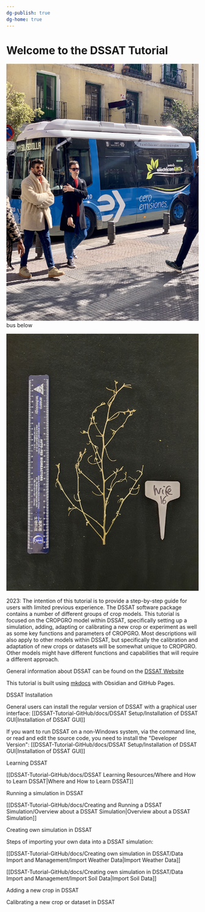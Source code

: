 ```yaml
---
dg-publish: true
dg-home: true
---
```


# Welcome to the DSSAT Tutorial


![bus1](Topic/bus1.jpeg)
bus below

![](plant1.jpeg)

2023: The intention of this tutorial is to provide a step-by-step guide for users with limited previous experience. The DSSAT software package contains a number of different groups of crop models. This tutorial is focused on the CROPGRO model within DSSAT, specifically setting up a simulation, adding, adapting or calibrating a new crop or experiment as well as some key functions and parameters of CROPGRO. Most descriptions will also apply to other models within DSSAT, but specifically the calibration and adaptation of new crops or datasets will be somewhat unique to CROPGRO. Other models might have different functions and capabilities that will require a different approach. 

General information about DSSAT can be found on the [DSSAT Website](https://dssat.net/)

This tutorial is built using [mkdocs](https://github.com/jobindjohn/obsidian-publish-mkdocs) with Obsidian and GitHub Pages. 

DSSAT Installation

General users can install the regular version of DSSAT with a graphical user interface: [[DSSAT-Tutorial-GitHub/docs/DSSAT Setup/Installation of DSSAT GUI|Installation of DSSAT GUI]]

If you want to run DSSAT on a non-Windows system, via the command line, or read and edit the source code, you need to install the "Developer Version": [[DSSAT-Tutorial-GitHub/docs/DSSAT Setup/Installation of DSSAT GUI|Installation of DSSAT GUI]]

Learning DSSAT

[[DSSAT-Tutorial-GitHub/docs/DSSAT Learning Resources/Where and How to Learn DSSAT|Where and How to Learn DSSAT]]


Running a simulation in DSSAT

[[DSSAT-Tutorial-GitHub/docs/Creating and Running a DSSAT Simulation/Overview about a DSSAT Simulation|Overview about a DSSAT Simulation]]


Creating own simulation in DSSAT


Steps of importing your own data into a DSSAT simulation:

[[DSSAT-Tutorial-GitHub/docs/Creating own simulation in DSSAT/Data Import and Management/Import Weather Data|Import Weather Data]]

[[DSSAT-Tutorial-GitHub/docs/Creating own simulation in DSSAT/Data Import and Management/Import Soil Data|Import Soil Data]]


Adding a new crop in DSSAT


Calibrating a new crop or dataset in DSSAT

